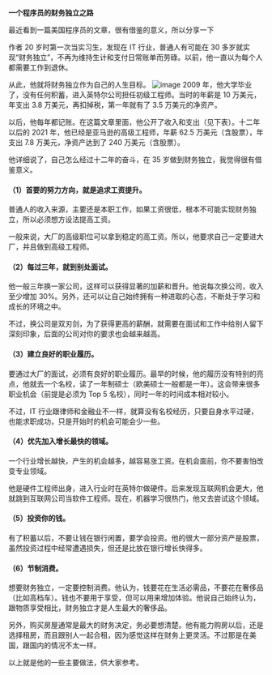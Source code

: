 **一个程序员的财务独立之路**

最近看到一篇美国程序员的文章，很有借鉴的意义，所以分享一下

作者 20 岁时第一次当实习生，发现在 IT 行业，普通人有可能在 30 多岁就实现“财务独立”，不再为维持生计和支付日常账单而劳碌。以前，他一直以为每个人都需要工作到退休。

从此，他就将财务独立作为自己的人生目标。
![image](https://zhaishuangshuang.github.io/images/blog/handrail.jpeg)
2009 年，他大学毕业了，没有任何积蓄，进入英特尔公司担任初级工程师。当时的年薪是 10 万美元，年支出 3.8 万美元，再扣掉税，第一年就有了 3.5 万美元的净资产。

以后，他每年都记账。在这篇文章里面，他公开了收入和支出（见下表）。十二年以后的 2021 年，他已经是亚马逊的高级工程师，年薪 62.5 万美元（含股票），年支出 7.8 万美元，净资产达到了 240 万美元（含股票）。

他详细说了，自己怎么经过十二年的奋斗，在 35 岁做到财务独立，我觉得很有借鉴意义。

#### （1）首要的努力方向，就是追求工资提升。

普通人的收入来源，主要还是本职工作，如果工资很低，根本不可能实现财务独立，所以必须想方设法提高工资。

一般来说，大厂的高级职位可以拿到稳定的高工资。所以，他要求自己一定要进大厂，并且做到高级工程师。

#### （2）每过三年，就到别处面试。

他一般三年换一家公司，这样可以获得显著的加薪和晋升。他说每次换公司，收入至少增加 30%。另外，还可以让自己始终拥有一种进取的心态，不断处于学习和成长的环境之中。

不过，换公司是双刃剑，为了获得更高的薪酬，就需要在面试和工作中给别人留下深刻印象，后面的公司对你的要求也会越来越高。

#### （3）建立良好的职业履历。

要通过大厂的面试，必须有良好的职业履历。最早的时候，他的履历没有特别的亮点，他就去一个名校，读了一年制硕士（欧美硕士一般都是一年）。这会带来很多职业机会（前提是必须为 Top 5 名校），同时一年的时间成本相对较小。

不过，IT 行业跟律师和金融业不一样，就算没有名校经历，只要自身水平过硬，也能求职成功，只是开始时的机会可能会少一些。

#### （4）优先加入增长最快的领域。

一个行业增长越快，产生的机会越多，越容易涨工资。在机会面前，你不要害怕改变专业领域。

他是硬件工程师出身，进入行业时在英特尔做硬件。后来发现互联网机会更大，他就跳到互联网公司当软件工程师。现在，机器学习很热门，他又去尝试这个领域。

#### （5）投资你的钱。

有了积蓄以后，不要让钱在银行闲置，要学会投资。他的很大一部分资产是股票，虽然投资过程中经常遭遇损失，但还是比放在银行增长快得多。

#### （6）节制消费。

想要财务独立，一定要控制消费。他认为，钱要花在生活必需品，不要花在奢侈品（比如高档车）。钱也不要用于享受，但可以用来增加体验。他说自己始终认为，跟物质享受相比，财务独立才是人生最大的奢侈品。

另外，购买房屋通常是最大的财务决定，务必要想清楚。他有能力购房以后，还是选择租房，而且跟别人一起合租，因为感觉这样在财务上更灵活。不过那是在美国，跟国内的情况不太一样。

以上就是他的一些主要做法，供大家参考。

